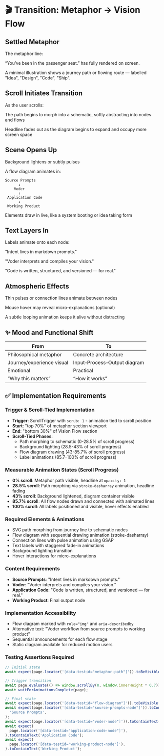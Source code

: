 # 🎬 Transition: Metaphor → Vision Flow

## Settled Metaphor

The metaphor line:

“You’ve been in the passenger seat.”
has fully rendered on screen.

A minimal illustration shows a journey path or flowing route — labelled "Idea", "Design", "Code", "Ship".

## Scroll Initiates Transition

As the user scrolls:

The path begins to morph into a schematic, softly abstracting into nodes and flows

Headline fades out as the diagram begins to expand and occupy more screen space

## Scene Opens Up

Background lightens or subtly pulses

A flow diagram animates in:

```text
Source Prompts
      ↓
    Voder
      ↓
 Application Code
      ↓
 Working Product
```

Elements draw in live, like a system booting or idea taking form

## Text Layers In

Labels animate onto each node:

"Intent lives in markdown prompts."

"Voder interprets and compiles your vision."

"Code is written, structured, and versioned — for real."

## Atmospheric Effects

Thin pulses or connection lines animate between nodes

Mouse hover may reveal micro-explanations (optional)

A subtle looping animation keeps it alive without distracting

## ✨ Mood and Functional Shift

| From                      | To                           |
| ------------------------- | ---------------------------- |
| Philosophical metaphor    | Concrete architecture        |
| Journey/experience visual | Input–Process–Output diagram |
| Emotional                 | Practical                    |
| “Why this matters”        | “How it works”               |

## ✅ Implementation Requirements

### Trigger & Scroll-Tied Implementation

- **Trigger**: ScrollTrigger with `scrub: 1` - animation tied to scroll position
- **Start**: "top 70%" of metaphor section viewport
- **End**: "bottom 30%" of Vision Flow section
- **Scroll-Tied Phases**:
  - Path morphing to schematic (0-28.5% of scroll progress)
  - Background lighting (28.5-43% of scroll progress)
  - Flow diagram drawing (43-85.7% of scroll progress)
  - Label animations (85.7-100% of scroll progress)

### Measurable Animation States (Scroll Progress)

- **0% scroll**: Metaphor path visible, headline at `opacity: 1`
- **28.5% scroll**: Path morphing via `stroke-dasharray` animation, headline fading
- **43% scroll**: Background lightened, diagram container visible
- **85.7% scroll**: All flow nodes drawn and connected with animated lines
- **100% scroll**: All labels positioned and visible, hover effects enabled

### Required Elements & Animations

- SVG path morphing from journey line to schematic nodes
- Flow diagram with sequential drawing animation (stroke-dasharray)
- Connection lines with pulse animation using GSAP
- Text labels with staggered fade-in animations
- Background lighting transition
- Hover interactions for micro-explanations

### Content Requirements

- **Source Prompts**: "Intent lives in markdown prompts."
- **Voder**: "Voder interprets and compiles your vision."
- **Application Code**: "Code is written, structured, and versioned — for real."
- **Working Product**: Final output node

### Implementation Accessibility

- Flow diagram marked with `role="img"` and `aria-describedby`
- Alternative text: "Voder workflow from source prompts to working product"
- Sequential announcements for each flow stage
- Static diagram available for reduced motion users

### Testing Assertions Required

```typescript
// Initial state
await expect(page.locator('[data-testid="metaphor-path"]')).toBeVisible();

// Trigger transition
await page.evaluate(() => window.scrollBy(0, window.innerHeight * 0.7));
await waitForAnimationsComplete(page);

// Final state
await expect(page.locator('[data-testid="flow-diagram"]')).toBeVisible();
await expect(page.locator('[data-testid="source-prompts-node"]')).toContainText(
  'Source Prompts',
);
await expect(page.locator('[data-testid="voder-node"]')).toContainText('Voder');
await expect(
  page.locator('[data-testid="application-code-node"]'),
).toContainText('Application Code');
await expect(
  page.locator('[data-testid="working-product-node"]'),
).toContainText('Working Product');
```
